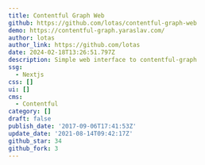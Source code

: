 ```yaml
---
title: Contentful Graph Web
github: https://github.com/lotas/contentful-graph-web
demo: https://contentful-graph.yaraslav.com/
author: lotas
author_link: https://github.com/lotas
date: 2024-02-18T13:26:51.797Z
description: Simple web interface to contentful-graph
ssg:
  - Nextjs
css: []
ui: []
cms:
  - Contentful
category: []
draft: false
publish_date: '2017-09-06T17:41:53Z'
update_date: '2021-08-14T09:42:17Z'
github_star: 34
github_fork: 3
---
```

